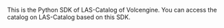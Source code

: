 This is the Python SDK of LAS-Catalog of Volcengine. You can access the catalog on LAS-Catalog based on this SDK.